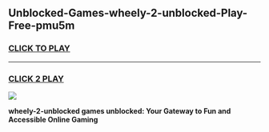 
## Unblocked-Games-wheely-2-unblocked-Play-Free-pmu5m
<h3>
<a href="https://premium76.site?title=wheely-2-unblocked&ref=12A">CLICK TO PLAY</a></h3>
<hr>

<h3>
<a href="https://premium76.site?title=wheely-2-unblocked&ref=12A">CLICK 2 PLAY</a>
  
</h3>

<a href="https://premium76.site?title=wheely-2-unblocked&ref=12A"><img src="https://clearcache.store/games.png"></a>


**wheely-2-unblocked games unblocked: Your Gateway to Fun and Accessible Online Gaming**
